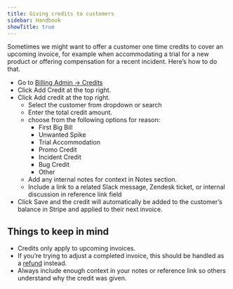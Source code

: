 ```yaml
---
title: Giving credits to customers
sidebar: Handbook
showTitle: true
---
```


Sometimes we might want to offer a customer one time credits to cover an upcoming invoice, for example when accommodating a trial for a new product or offering compensation for a recent incident. Here’s how to do that.

- Go to [Billing Admin → Credits](https://billing.posthog.com/admin/billing/credit/)
- Click Add Credit at the top right.
- Click Add credit at the top right.
  - Select the customer from dropdown or search
  - Enter the total credit amount.
  - choose from the following options for reason:
    - First Big Bill
    - Unwanted Spike
    - Trial Accommodation
    - Promo Credit
    - Incident Credit
    - Bug Credit
    - Other
  - Add any internal notes for context in Notes section.
  - Include a link to a related Slack message, Zendesk ticket, or internal discussion in reference link field
- Click Save and the credit will automatically be added to the customer’s balance in Stripe and applied to their next invoice.

## Things to keep in mind
- Credits only apply to upcoming invoices.
- If you’re trying to adjust a completed invoice, this should be handled as a [refund](https://posthog.com/handbook/growth/sales/refunds) instead.
- Always include enough context in your notes or reference link so others understand why the credit was given.
